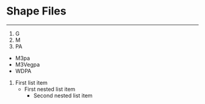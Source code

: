 # Shape Files
***

1. G
1. M
1. PA
 - M3pa
 - M3Vegpa
 - WDPA
 
1. First list item
   - First nested list item
     - Second nested list item


